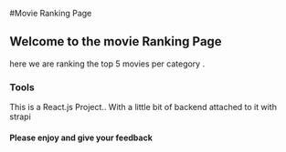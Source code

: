 #Movie Ranking Page 

## Welcome to the movie Ranking Page 
here we are ranking the top 5 movies per category .

### Tools 
This is a React.js Project.. With a little bit of backend attached to it with strapi

#### Please enjoy and give your feedback 
